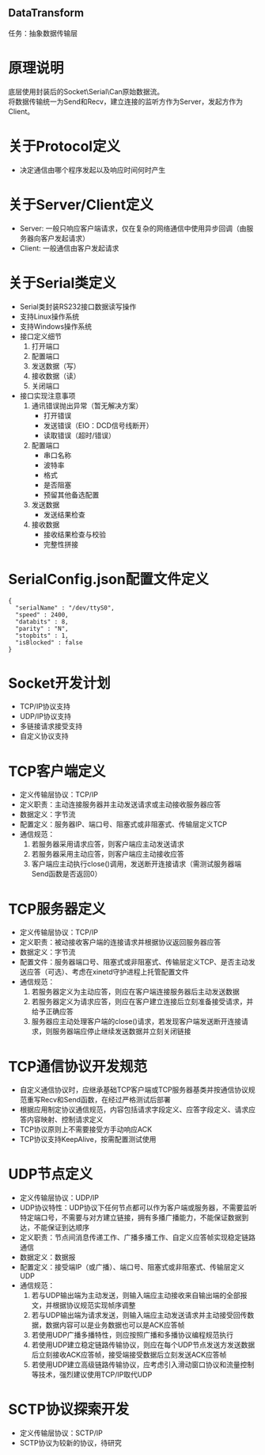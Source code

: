 ## DataTransform

任务：抽象数据传输层
# 原理说明
底层使用封装后的Socket\Serial\Can原始数据流。  
将数据传输统一为Send和Recv，建立连接的监听方作为Server，发起方作为Client。

# 关于Protocol定义
* 决定通信由哪个程序发起以及响应时间何时产生

# 关于Server/Client定义
* Server: 一般只响应客户端请求，仅在复杂的网络通信中使用异步回调（由服务器向客户发起请求）
* Client: 一般通信由客户发起请求

# 关于Serial类定义
* Serial类封装RS232接口数据读写操作
* 支持Linux操作系统
* 支持Windows操作系统
* 接口定义细节
  1. 打开端口
  2. 配置端口
  3. 发送数据（写）
  4. 接收数据（读）
  5. 关闭端口
* 接口实现注意事项
  1. 通讯错误抛出异常（暂无解决方案）
     * 打开错误
     * 发送错误（EIO：DCD信号线断开）
     * 读取错误（超时/错误）
  2. 配置端口
     * 串口名称
     * 波特率
     * 格式
     * 是否阻塞
     * 预留其他备选配置
  3. 发送数据
     * 发送结果检查
  4. 接收数据
     * 接收结果检查与校验
     * 完整性拼接

# SerialConfig.json配置文件定义

```
{
  "serialName" : "/dev/ttyS0",
  "speed" : 2400,
  "databits" : 8,
  "parity" : "N",
  "stopbits" : 1,
  "isBlocked" : false
}
```

# Socket开发计划
* TCP/IP协议支持
* UDP/IP协议支持
* 多链接请求接受支持
* 自定义协议支持

# TCP客户端定义
* 定义传输层协议：TCP/IP
* 定义职责：主动连接服务器并主动发送请求或主动接收服务器应答
* 数据定义：字节流
* 配置定义：服务器IP、端口号、阻塞式或非阻塞式、传输层定义TCP
* 通信规范：
  1. 若服务器采用请求应答，则客户端应主动发送请求
  2. 若服务器采用主动应答，则客户端应主动接收应答
  3. 客户端应主动执行close()调用，发送断开连接请求（需测试服务器端Send函数是否返回0）

# TCP服务器定义
* 定义传输层协议：TCP/IP
* 定义职责：被动接收客户端的连接请求并根据协议返回服务器应答
* 数据定义：字节流
* 配置文件：服务器端口号、阻塞式或非阻塞式、传输层定义TCP、是否主动发送应答（可选）、考虑在xinetd守护进程上托管配置文件
* 通信规范：
  1. 若服务器定义为主动应答，则应在客户端连接服务器后主动发送数据
  2. 若服务器定义为请求应答，则应在客户建立连接后立刻准备接受请求，并给予正确应答
  3. 服务器应主动处理客户端的close()请求，若发现客户端发送断开连接请求，则服务器端应停止继续发送数据并立刻关闭链接

# TCP通信协议开发规范
* 自定义通信协议时，应继承基础TCP客户端或TCP服务器基类并按通信协议规范重写Recv和Send函数，在经过严格测试后部署
* 根据应用制定协议通信规范，内容包括请求字段定义、应答字段定义、请求应答内容映射、控制请求定义
* TCP协议原则上不需要接受方手动响应ACK
* TCP协议支持KeepAlive，按需配置测试使用

# UDP节点定义
* 定义传输层协议：UDP/IP
* UDP协议特性：UDP协议下任何节点都可以作为客户端或服务器，不需要监听特定端口号，不需要与对方建立链接，拥有多播广播能力，不能保证数据到达，不能保证到达顺序
* 定义职责：节点间消息传递工作、广播多播工作、自定义应答帧实现稳定链路通信
* 数据定义：数据报
* 配置定义：接受端IP（或广播）、端口号、阻塞式或非阻塞式、传输层定义UDP
* 通信规范：
  1. 若与UDP输出端为主动发送，则输入端应主动接收来自输出端的全部报文，并根据协议规范实现帧序调整
  2. 若与UDP输出端为请求发送，则输入端应主动发送请求并主动接受回传数据，数据内容可以是业务数据也可以是ACK应答帧
  3. 若使用UDP广播多播特性，则应按照广播和多播协议编程规范执行
  4. 若使用UDP建立稳定链路传输协议，则应在每个UDP节点发送方发送数据后立刻接收ACK应答帧，接受端接受数据后立刻发送ACK应答帧
  5. 若使用UDP建立高级链路传输协议，应考虑引入滑动窗口协议和流量控制等技术，强烈建议使用TCP/IP取代UDP

# SCTP协议探索开发
* 定义传输层协议：SCTP/IP
* SCTP协议为较新的协议，待研究
